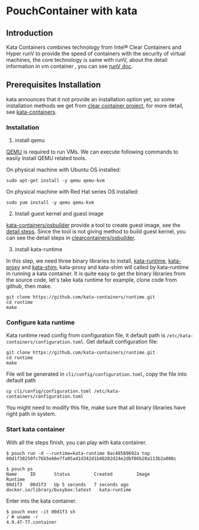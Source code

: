 # PouchContainer with kata

## Introduction

Kata Containers combines technology from Intel® Clear Containers and Hyper runV to provide the speed of containers with the security of virtual machines, the core technology is same with runV, about the detail information in vm container , you can see [runV doc](https://github.com/alibaba/pouch/blob/master/docs/features/pouch_with_runV.md).

## Prerequisites Installation

kata announces that it not provide an installation option yet, so some installation methods we get from [clear container project](https://github.com/clearcontainers), for more detail, see [kata-containers](https://github.com/kata-containers/community#users).

### Installation

1. install qemu

[QEMU](https://www.qemu.org) is required to run VMs. We can execute following commands to easily install QEMU related tools.

On physical machine with Ubuntu OS installed:

```
sudo apt-get install -y qemu qemu-kvm
```

On physical machine with Red Hat series OS installed:

```
sudo yum install -y qemu qemu-kvm
```

2. Install guest kernel and guest image

[kata-containers/osbuilder](https://github.com/kata-containers/osbuilder) provide a tool to create guest image, see the [detail steps](https://github.com/kata-containers/osbuilder#usage). Since the tool is not giving method to build guest kernel, you can see the detail steps in [clearcontainers/osbuilder](https://github.com/clearcontainers/osbuilder#build-guest-kernel).

3. install kata-runtime

In this step, we need three binary libraries to install, [kata-runtime](https://github.com/kata-containers/runtime), [kata-proxy](https://github.com/kata-containers/proxy) and [kata-shim](https://github.com/kata-containers/shim), kata-proxy and kata-shim will called by kata-runtime in running a kata container.
It is quite easy to get the binary libraries from the source code, let's take kata runtime for example, clone code from github, then make.

```shell
git clone https://github.com/kata-containers/runtime.git
cd runtime
make
```

### Configure kata runtime

Kata runtime read config from configuration file, it default path is `/etc/kata-containers/configuration.toml`.
Get default configuration file:

```shell
git clone https://github.com/kata-containers/runtime.git
cd runtime
make
```

File will be generated in `cli/config/configuration.toml`, copy the file into default path

```shell
cp cli/config/configuration.toml /etc/kata-containers/configuration.toml
```

You might need to modify this file, make sure that all binary libraries have right path in system.

### Start kata container

With all the steps finish, you can play with kata container.

```shell
$ pouch run -d --runtime=kata-runtime 8ac48589692a top
00d1f38250fc76b5e66e7fa05a41d342d1b48202d24e2dbf06b20a113b2a008c

$ pouch ps
Name     ID       Status         Created         Image                              Runtime
00d1f3   00d1f3   Up 5 seconds   7 seconds ago   docker.io/library/busybox:latest   kata-runtime
```

Enter into the kata container.

```shell
$ pouch exec -it 00d1f3 sh
/ # uname -r
4.9.47-77.container
```
